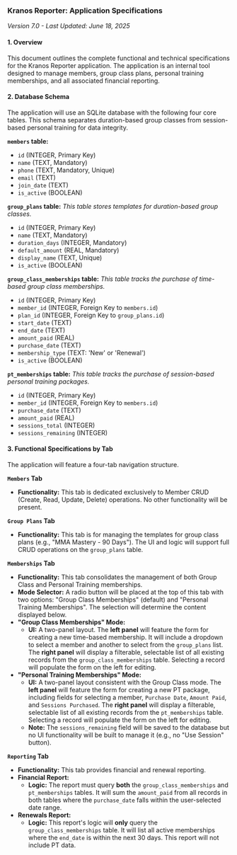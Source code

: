 ### Kranos Reporter: Application Specifications
*Version 7.0 - Last Updated: June 18, 2025*

#### 1. Overview
This document outlines the complete functional and technical specifications for the Kranos Reporter application. The application is an internal tool designed to manage members, group class plans, personal training memberships, and all associated financial reporting.

#### 2. Database Schema
The application will use an SQLite database with the following four core tables. This schema separates duration-based group classes from session-based personal training for data integrity.

**`members` table:**
* `id` (INTEGER, Primary Key)
* `name` (TEXT, Mandatory)
* `phone` (TEXT, Mandatory, Unique)
* `email` (TEXT)
* `join_date` (TEXT)
* `is_active` (BOOLEAN)

**`group_plans` table:**
*This table stores templates for duration-based group classes.*
* `id` (INTEGER, Primary Key)
* `name` (TEXT, Mandatory)
* `duration_days` (INTEGER, Mandatory)
* `default_amount` (REAL, Mandatory)
* `display_name` (TEXT, Unique)
* `is_active` (BOOLEAN)

**`group_class_memberships` table:**
*This table tracks the purchase of time-based group class memberships.*
* `id` (INTEGER, Primary Key)
* `member_id` (INTEGER, Foreign Key to `members.id`)
* `plan_id` (INTEGER, Foreign Key to `group_plans.id`)
* `start_date` (TEXT)
* `end_date` (TEXT)
* `amount_paid` (REAL)
* `purchase_date` (TEXT)
* `membership_type` (TEXT: 'New' or 'Renewal')
* `is_active` (BOOLEAN)

**`pt_memberships` table:**
*This table tracks the purchase of session-based personal training packages.*
* `id` (INTEGER, Primary Key)
* `member_id` (INTEGER, Foreign Key to `members.id`)
* `purchase_date` (TEXT)
* `amount_paid` (REAL)
* `sessions_total` (INTEGER)
* `sessions_remaining` (INTEGER)

#### 3. Functional Specifications by Tab

The application will feature a four-tab navigation structure.

**`Members` Tab**
* **Functionality:** This tab is dedicated exclusively to Member CRUD (Create, Read, Update, Delete) operations. No other functionality will be present.

**`Group Plans` Tab**
* **Functionality:** This tab is for managing the templates for group class plans (e.g., "MMA Mastery - 90 Days"). The UI and logic will support full CRUD operations on the `group_plans` table.

**`Memberships` Tab**
* **Functionality:** This tab consolidates the management of both Group Class and Personal Training memberships.
* **Mode Selector:** A radio button will be placed at the top of this tab with two options: "Group Class Memberships" (default) and "Personal Training Memberships". The selection will determine the content displayed below.
* **"Group Class Memberships" Mode:**
    * **UI:** A two-panel layout. The **left panel** will feature the form for creating a new time-based membership. It will include a dropdown to select a member and another to select from the `group_plans` list. The **right panel** will display a filterable, selectable list of all existing records from the `group_class_memberships` table. Selecting a record will populate the form on the left for editing.
* **"Personal Training Memberships" Mode:**
    * **UI:** A two-panel layout consistent with the Group Class mode. The **left panel** will feature the form for creating a new PT package, including fields for selecting a member, `Purchase Date`, `Amount Paid`, and `Sessions Purchased`. The **right panel** will display a filterable, selectable list of all existing records from the `pt_memberships` table. Selecting a record will populate the form on the left for editing.
    * **Note:** The `sessions_remaining` field will be saved to the database but no UI functionality will be built to manage it (e.g., no "Use Session" button).
    
**`Reporting` Tab**
* **Functionality:** This tab provides financial and renewal reporting.
* **Financial Report:**
    * **Logic:** The report must query **both** the `group_class_memberships` and `pt_memberships` tables. It will sum the `amount_paid` from all records in both tables where the `purchase_date` falls within the user-selected date range.
* **Renewals Report:**
    * **Logic:** This report's logic will **only** query the `group_class_memberships` table. It will list all active memberships where the `end_date` is within the next 30 days. This report will not include PT data.